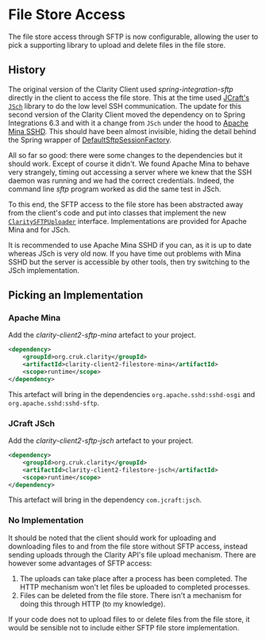 # File Store Access

The file store access through SFTP is now configurable, allowing the user to
pick a supporting library to upload and delete files in the file store.

## History

The original version of the Clarity Client used _spring-integration-sftp_ directly
in the client to access the file store. This at the time used
[JCraft's `JSch`](http://www.jcraft.com/jsch) library to do the low level SSH
communication. The update for this second version of the Clarity Client moved the
dependency on to Spring Integrations 6.3 and with it a change from `JSch` under
the hood to [Apache Mina SSHD](https://mina.apache.org/sshd-project). This
should have been almost invisible, hiding the detail behind the Spring wrapper of
[DefaultSftpSessionFactory](https://docs.spring.io/spring-integration/api/org/springframework/integration/sftp/session/DefaultSftpSessionFactory.html).

All so far so good: there were some changes to the dependencies but it should work.
Except of course it didn't. We found Apache Mina to behave very strangely, timing
out accessing a server where we knew that the SSH daemon was running and we had the
correct credentials. Indeed, the command line _sftp_ program worked as did the same
test in JSch.

To this end, the SFTP access to the file store has been abstracted away from the
client's code and put into classes that implement the new
[`ClaritySFTPUploader`](apidocs/org.cruk.clarity.api/org/cruk/clarity/api/sftp/ClaritySFTPUploader.html)
interface. Implementations are provided for Apache Mina and for JSch.

It is recommended to use Apache Mina SSHD if you can, as it is up to date whereas
JSch is very old now. If you have time out problems with Mina SSHD but the server
is accessible by other tools, then try switching to the JSch implementation.

## Picking an Implementation

### Apache Mina

Add the _clarity-client2-sftp-mina_ artefact to your project.

```XML
<dependency>
    <groupId>org.cruk.clarity</groupId>
    <artifactId>clarity-client2-filestore-mina</artifactId>
    <scope>runtime</scope>
</dependency>
```

This artefact will bring in the dependencies `org.apache.sshd:sshd-osgi`
and `org.apache.sshd:sshd-sftp`.

### JCraft JSch

Add the _clarity-client2-sftp-jsch_ artefact to your project.

```XML
<dependency>
    <groupId>org.cruk.clarity</groupId>
    <artifactId>clarity-client2-filestore-jsch</artifactId>
    <scope>runtime</scope>
</dependency>
```

This artefact will bring in the dependency `com.jcraft:jsch`.

### No Implementation

It should be noted that the client should work for uploading and downloading
files to and from the file store without SFTP access, instead sending uploads
through the Clarity API's file upload mechanism. There are however some
advantages of SFTP access:

1. The uploads can take place after a process has been completed. The HTTP
mechanism won't let files be uploaded to completed processes.
2. Files can be deleted from the file store. There isn't a mechanism for doing
this through HTTP (to my knowledge).

If your code does not to upload files to or delete files from the file store,
it would be sensible not to include either SFTP file store implementation.
